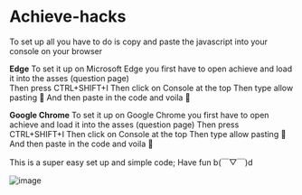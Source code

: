 # Achieve-hacks
To set up all you have to do is copy and paste the javascript into your console on your browser 

**Edge**
To set it up on Microsoft Edge you first have to open achieve and load it into the asses (question page) <br />
Then press 
CTRL+SHIFT+I
Then click on Console at the top 
Then type allow pasting 📜
And then paste in the code and voila 🤌

**Google Chrome**
To set it up on Google Chrome you first have to open achieve and load it into the asses (question page)
Then press 
CTRL+SHIFT+I
Then click on Console at the top 
Then type allow pasting 📜
And then paste in the code and voila 🤌

This is a super easy set up and simple code;
Have fun 
b(￣▽￣)d

![image](https://github.com/user-attachments/assets/8bd94e8e-bd67-47ff-ac4a-b83fabb1c3fd)
